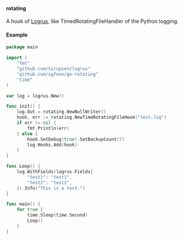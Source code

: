 #### rotating
A hook of [Logrus](github.com/Sirupsen/logrus), like TimedRotatingFileHandler of the Python logging.

#### Example
```go
package main

import (
    "fmt"
    "github.com/Sirupsen/logrus"
    "github.com/xgfone/go-rotating"
    "time"
)

var log = logrus.New()

func init() {
    log.Out = rotating.NewNullWriter()
    hook, err := rotating.NewTimeRotatingFileHook("test.log")
    if err != nil {
        fmt.Println(err)
    } else {
        hook.SetDebug(true).SetBackupCount(7)
        log.Hooks.Add(hook)
    }
}

func Loop() {
    log.WithFields(logrus.Fields{
        "test1": "test1",
        "test2": "test2",
    }).Info("This is a test.")
}

func main() {
    for true {
        time.Sleep(time.Second)
        Loop()
    }
}
```
